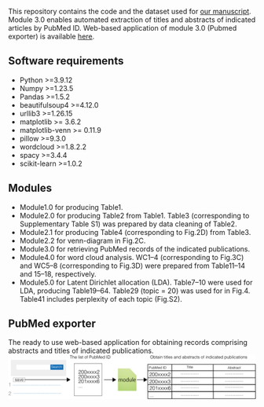 This repository contains the code and the dataset used for [our manuscript](https://www.medrxiv.org/content/10.1101/2023.06.22.23291733v1). Module 3.0 enables automated extraction of titles and abstracts of indicated articles by PubMed ID.
Web-based application of module 3.0 (Pubmed exporter) is available [here](https://pubmed-exporter.herokuapp.com/).

## Software requirements
- Python >=3.9.12
- Numpy >=1.23.5
- Pandas >=1.5.2
- beautifulsoup4 >=4.12.0
- urllib3 >=1.26.15
- matplotlib >= 3.6.2
- matplotlib-venn >= 0.11.9
- pillow >=9.3.0
- wordcloud >=1.8.2.2
- spacy >=3.4.4
- scikit-learn >=1.0.2

## Modules
- Module1.0 for producing Table1.
- Module2.0 for producing Table2 from Table1. Table3 (corresponding to Supplementary Table S1) was prepared by data cleaning of Table2.
- Module2.1 for producing Table4 (corresponding to Fig.2D) from Table3.
- Module2.2 for venn-diagram in Fig.2C.
- Module3.0 for retrieving PubMed records of the indicated publications.
- Module4.0 for word cloud analysis. WC1–4 (corresponding to Fig.3C) and WC5–8 (corresponding to Fig.3D) were prepared from Table11–14 and 15–18, respectively.
- Module5.0 for Latent Dirichlet allocation (LDA). Table7–10 were used for LDA, producing Table19–64. Table29 (topic = 20) was used for in Fig.4. Table41 includes perplexity of each topic (Fig.S2).

## PubMed exporter
The ready to use web-based application for obtaining records comprising abstracts and titles of indicated publications.
![How to use](Files/picture.png)
